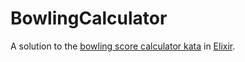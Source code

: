 # BowlingCalculator

A solution to the [bowling score calculator kata](http://codingdojo.org/kata/Bowling/) in [Elixir](https://elixir-lang.org/).
